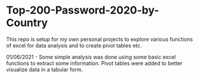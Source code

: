 # Top-200-Password-2020-by-Country

This repo is setup for my own personal projects to explore various functions of excel for data analysis and to create pivot tables etc.

01/06/2021 - Some simple analysis was done using some basic excel functions to extract some information. Pivot tables were added to better visualize data in a tabular form.
